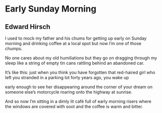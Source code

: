 # Early Sunday Morning
## Edward Hirsch
I used to mock my father and his chums
for getting up early on Sunday morning
and drinking coffee at a local spot
but now I’m one of those chumps.

No one cares about my old humiliations
but they go on dragging through my sleep
like a string of empty tin cans rattling
behind an abandoned car.

It’s like this: just when you think
you have forgotten that red-haired girl
who left you stranded in a parking lot
forty years ago, you wake up

early enough to see her disappearing
around the corner of your dream
on someone else’s motorcycle
roaring onto the highway at sunrise.

And so now I’m sitting in a dimly lit
café﻿ full of early morning risers
where the windows are covered with soot
and the coffee is warm and bitter.